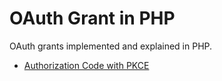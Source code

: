 # OAuth Grant in PHP

OAuth grants implemented and explained in PHP. 

- [Authorization Code with PKCE](authorization-code-with-pkce)
